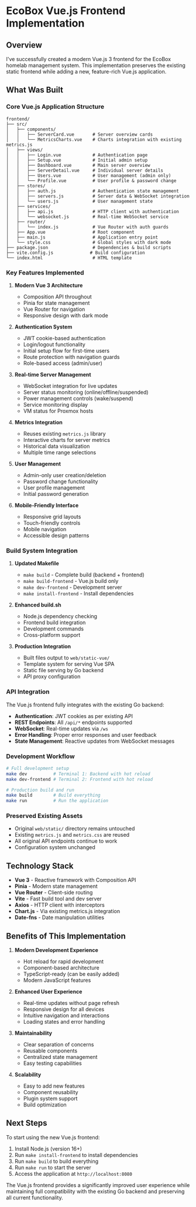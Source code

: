 # EcoBox Vue.js Frontend Implementation

## Overview

I've successfully created a modern Vue.js 3 frontend for the EcoBox homelab management system. This implementation preserves the existing static frontend while adding a new, feature-rich Vue.js application.

## What Was Built

### Core Vue.js Application Structure

```
frontend/
├── src/
│   ├── components/
│   │   ├── ServerCard.vue       # Server overview cards
│   │   └── MetricsCharts.vue    # Charts integration with existing metrics.js
│   ├── views/
│   │   ├── Login.vue            # Authentication page
│   │   ├── Setup.vue            # Initial admin setup
│   │   ├── Dashboard.vue        # Main server overview
│   │   ├── ServerDetail.vue     # Individual server details
│   │   ├── Users.vue            # User management (admin only)
│   │   └── Profile.vue          # User profile & password change
│   ├── stores/
│   │   ├── auth.js              # Authentication state management
│   │   ├── servers.js           # Server data & WebSocket integration
│   │   └── users.js             # User management state
│   ├── services/
│   │   ├── api.js               # HTTP client with authentication
│   │   └── websocket.js         # Real-time WebSocket service
│   ├── router/
│   │   └── index.js             # Vue Router with auth guards
│   ├── App.vue                  # Root component
│   ├── main.js                  # Application entry point
│   └── style.css                # Global styles with dark mode
├── package.json                 # Dependencies & build scripts
├── vite.config.js              # Build configuration
└── index.html                   # HTML template
```

### Key Features Implemented

1. **Modern Vue 3 Architecture**
   - Composition API throughout
   - Pinia for state management
   - Vue Router for navigation
   - Responsive design with dark mode

2. **Authentication System**
   - JWT cookie-based authentication
   - Login/logout functionality
   - Initial setup flow for first-time users
   - Route protection with navigation guards
   - Role-based access (admin/user)

3. **Real-time Server Management**
   - WebSocket integration for live updates
   - Server status monitoring (online/offline/suspended)
   - Power management controls (wake/suspend)
   - Service monitoring display
   - VM status for Proxmox hosts

4. **Metrics Integration**
   - Reuses existing `metrics.js` library
   - Interactive charts for server metrics
   - Historical data visualization
   - Multiple time range selections

5. **User Management**
   - Admin-only user creation/deletion
   - Password change functionality
   - User profile management
   - Initial password generation

6. **Mobile-Friendly Interface**
   - Responsive grid layouts
   - Touch-friendly controls
   - Mobile navigation
   - Accessible design patterns

### Build System Integration

1. **Updated Makefile**
   - `make build` - Complete build (backend + frontend)
   - `make build-frontend` - Vue.js build only
   - `make dev-frontend` - Development server
   - `make install-frontend` - Install dependencies

2. **Enhanced build.sh**
   - Node.js dependency checking
   - Frontend build integration
   - Development commands
   - Cross-platform support

3. **Production Integration**
   - Built files output to `web/static-vue/`
   - Template system for serving Vue SPA
   - Static file serving by Go backend
   - API proxy configuration

### API Integration

The Vue.js frontend fully integrates with the existing Go backend:

- **Authentication**: JWT cookies as per existing API
- **REST Endpoints**: All `/api/*` endpoints supported
- **WebSocket**: Real-time updates via `/ws`
- **Error Handling**: Proper error responses and user feedback
- **State Management**: Reactive updates from WebSocket messages

### Development Workflow

```bash
# Full development setup
make dev          # Terminal 1: Backend with hot reload
make dev-frontend # Terminal 2: Frontend with hot reload

# Production build and run
make build        # Build everything
make run          # Run the application
```

### Preserved Existing Assets

- Original `web/static/` directory remains untouched
- Existing `metrics.js` and `metrics.css` are reused
- All original API endpoints continue to work
- Configuration system unchanged

## Technology Stack

- **Vue 3** - Reactive framework with Composition API
- **Pinia** - Modern state management
- **Vue Router** - Client-side routing
- **Vite** - Fast build tool and dev server
- **Axios** - HTTP client with interceptors
- **Chart.js** - Via existing metrics.js integration
- **Date-fns** - Date manipulation utilities

## Benefits of This Implementation

1. **Modern Development Experience**
   - Hot reload for rapid development
   - Component-based architecture
   - TypeScript-ready (can be easily added)
   - Modern JavaScript features

2. **Enhanced User Experience**
   - Real-time updates without page refresh
   - Responsive design for all devices
   - Intuitive navigation and interactions
   - Loading states and error handling

3. **Maintainability**
   - Clear separation of concerns
   - Reusable components
   - Centralized state management
   - Easy testing capabilities

4. **Scalability**
   - Easy to add new features
   - Component reusability
   - Plugin system support
   - Build optimization

## Next Steps

To start using the new Vue.js frontend:

1. Install Node.js (version 16+)
2. Run `make install-frontend` to install dependencies
3. Run `make build` to build everything
4. Run `make run` to start the server
5. Access the application at `http://localhost:8080`

The Vue.js frontend provides a significantly improved user experience while maintaining full compatibility with the existing Go backend and preserving all current functionality.
